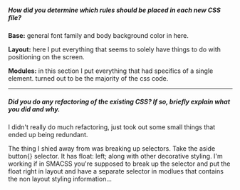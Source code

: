 ##### How did you determine which rules should be placed in each new CSS file?

**Base:** general font family and body background color in here.

**Layout:** here I put everything that seems to solely have things to do with positioning on the screen.

**Modules:** in this section I put everything that had specifics of a single element. turned out to be the majority of the css code. 


---

##### Did you do any refactoring of the existing CSS? If so, briefly explain what you did and why.

I didn't really do much refactoring, just took out some small things that ended up being redundant.

The thing I shied away from was breaking up selectors. Take the aside button{} selector. It has float: left; along with other decorative styling. I'm working if in SMACSS you're supposed to break up the selector and put the float right in layout and have a separate selector in modlues that contains the non layout styling information...